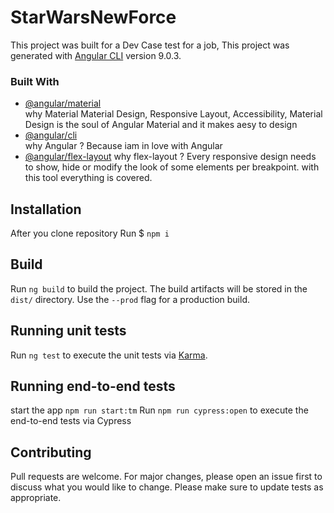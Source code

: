 # StarWarsNewForce
This project was built for a Dev Case test for a job,
This project was generated with [Angular CLI](https://github.com/angular/angular-cli) version 9.0.3.

### Built With

* [@angular/material](https://material.angular.io/)  
    why Material
    Material Design, Responsive Layout, Accessibility, Material Design is the soul of Angular Material and it makes aesy to design
* [@angular/cli](https://angular.io/)  
    why Angular ?
    Because iam in love with Angular
* [@angular/flex-layout](https://github.com/angular/flex-layout)
    why flex-layout ?
    Every responsive design needs to show, hide or modify the look of some elements per breakpoint. 
    with this tool everything is covered.

## Installation

After you clone repository
Run $ `npm i`


## Build

Run `ng build` to build the project. The build artifacts will be stored in the `dist/` directory. Use the `--prod` flag for a production build.

## Running unit tests

Run `ng test` to execute the unit tests via [Karma](https://karma-runner.github.io).

## Running end-to-end tests
start the app `npm run start:tm`
Run `npm run cypress:open` to execute the end-to-end tests via Cypress

## Contributing
Pull requests are welcome. For major changes, please open an issue first to discuss what you would like to change.
Please make sure to update tests as appropriate.

